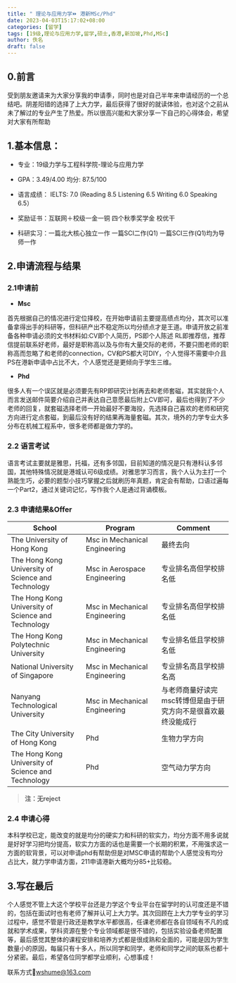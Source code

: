 ```yaml
---
title: " 理论与应用力学⏩ 港新MSc/Phd"
date: 2023-04-03T15:17:02+08:00
categories: [留学]
tags: [19级,理论与应用力学,留学,硕士,香港,新加坡,Phd,MSc]
author: 佚名
draft: false
---
```


## 0.前言

受到朋友邀请来为大家分享我的申请季，同时也是对自己半年来申请经历的一个总结吧。阴差阳错的选择了上大力学，最后获得了很好的就读体验，也对这个之前从未了解过的专业产生了热爱。所以很高兴能和大家分享一下自己的心得体会，希望对大家有所帮助 



## 1.基本信息：

- 专业：19级力学与工程科学院-理论与应用力学

- GPA：3.49/4.00 均分: 87.5/100

- 语言成绩： IELTS: 7.0 (Reading 8.5 Listening 6.5 Writing 6.0 Speaking 6.5）

- 奖励证书：互联网＋校级一金一铜 四个秋季奖学金 校优干

- 科研实习：一篇北大核心独立一作 一篇SCI二作(Q1) 一篇SCI三作(Q1)均为导师一作
  
  

## 2.申请流程与结果

### 2.1申请前

- **Msc**

首先根据自己的情况进行定位择校，在开始申请前主要提高绩点均分，其次可以准备拿得出手的科研等，但科研产出不稳定所以均分绩点才是王道。申请开放之前准备各种申请必须的文书材料如:CV即个人简历，PS即个人陈述 RL即推荐信，推荐信提前联系好老师，最好是职称高以及与你有大量交际的老师，不要只图老师的职称高而忽略了和老师的connection，CV和PS都大可DIY，个人觉得不需要中介且PS在港新申请中占比不大，个人感觉还是更倾向于学生三维。

- **Phd**

很多人有一个误区就是必须要先有RP即研究计划再去和老师套磁，其实就我个人而言发送邮件简要介绍自己并表达自己意愿最后附上CV即可，最后也得到了不少老师的回复，就套磁选择老师一开始最好不要海投，先选择自己喜欢的老师和研究方向进行定点套磁，到最后没有好的结果再海量套磁。其次，境外的力学专业大多分布在机械工程系中，很多老师都是做力学的。



### 2.2 语言考试

语言考试主要就是雅思，托福，还有多邻国，目前知道的情况是只有港科认多邻国，其他特殊情况就是港城认可6级成绩。对雅思学习而言，我个人认为主打一个熟能生巧，必要的题型小技巧掌握之后就刷历年真题，肯定会有帮助，口语过遍每一个Part2，通过关键词记忆，写作我个人是通过背诵模板。

### 2.3 申请结果&Offer

| School                                             | Program                       | Comment                          |
| -------------------------------------------------- | ----------------------------- | -------------------------------- |
| The University of Hong Kong                        | Msc in Mechanical Engineering | 最终去向                             |
| The Hong Kong University of Science and Technology | Msc in Aerospace Engineering  | 专业排名高但学校排名低                      |
| The Hong Kong University of Science and Technology | Msc in Mechanical Engineering | 专业排名高但学校排名低                      |
| The Hong Kong Polytechnic University               | Msc in Mechanical Engineering | 专业排名低且学校排名低                      |
| National University of Singapore                   | Msc in Mechanical Engineering | 专业排名高且学校排名高                      |
| Nanyang Technological University                   | Msc in Mechanical Engineering | 与老师商量好读完msc转博但是由于研究方向不是很喜欢最终没能成行 |
| The City University of Hong Kong                   | Phd                           | 生物力学方向                           |
| The Hong Kong University of Science and Technology | Phd                           | 空气动力学方向                          |

> **注：无reject**

### 2.4 申请心得

本科学校已定，能改变的就是均分的硬实力和科研的软实力，均分方面不用多说就是好好学习把均分提高，软实力方面的话也是需要一个长期的积累，不用强求这一方面的软背景，可以对申请phd有帮助但是对MSC申请的帮助个人感觉没有均分占比大，就力学申请方面，211申请港新大概均分85+比较稳。

### 

## 3.写在最后

个人感觉不管上大这个学校平台还是力学这个专业平台在留学时的认可度还是不错的，包括在面试时也有老师了解并认可上大力学。其次回顾在上大力学专业的学习过程中，感觉不管是行政还是教学水平都很高，任课老师都在各自领域有不凡的成就和学术成果，学科资源在整个专业领域都是很不错的，包括实验设备老师配置等，最后感觉其整体的课程安排和培养方式都是很成熟和全面的，可能是因为学生数量小的原因，每届只有十多人，所以同学和同学，老师和同学之间的联系也都十分紧密。最后，希望各位同学都学业顺利，心想事成！

联系方式:email:wshume@163.com
